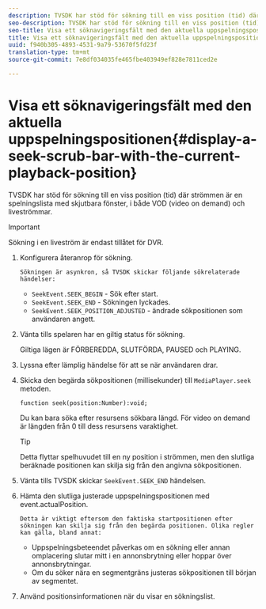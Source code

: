 ```yaml
---
description: TVSDK har stöd för sökning till en viss position (tid) där strömmen är en spelningslista med skjutbara fönster, i både VOD (video on demand) och liveströmmar.
seo-description: TVSDK har stöd för sökning till en viss position (tid) där strömmen är en spelningslista med skjutbara fönster, i både VOD (video on demand) och liveströmmar.
seo-title: Visa ett söknavigeringsfält med den aktuella uppspelningspositionen
title: Visa ett söknavigeringsfält med den aktuella uppspelningspositionen
uuid: f940b305-4893-4531-9a79-53670f5fd23f
translation-type: tm+mt
source-git-commit: 7e8df034035fe465fbe403949ef828e7811ced2e

---
```



# Visa ett söknavigeringsfält med den aktuella uppspelningspositionen{#display-a-seek-scrub-bar-with-the-current-playback-position}

TVSDK har stöd för sökning till en viss position (tid) där strömmen är en spelningslista med skjutbara fönster, i både VOD (video on demand) och liveströmmar.

>[!IMPORTANT]
>
>Sökning i en liveström är endast tillåtet för DVR.

1. Konfigurera återanrop för sökning.

       Sökningen är asynkron, så TVSDK skickar följande sökrelaterade händelser:
   
   * `SeekEvent.SEEK_BEGIN` - Sök efter start.
   * `SeekEvent.SEEK_END` - Sökningen lyckades.
   * `SeekEvent.SEEK_POSITION_ADJUSTED` - ändrade sökpositionen som användaren angett.

1. Vänta tills spelaren har en giltig status för sökning.

   Giltiga lägen är FÖRBEREDDA, SLUTFÖRDA, PAUSED och PLAYING.

1. Lyssna efter lämplig händelse för att se när användaren drar.
1. Skicka den begärda sökpositionen (millisekunder) till `MediaPlayer.seek` metoden.

   ```
   function seek(position:Number):void;
   ```

   Du kan bara söka efter resursens sökbara längd. För video on demand är längden från 0 till dess resursens varaktighet.

   >[!TIP]
   >
   >Detta flyttar spelhuvudet till en ny position i strömmen, men den slutliga beräknade positionen kan skilja sig från den angivna sökpositionen.

1. Vänta tills TVSDK skickar `SeekEvent.SEEK_END` händelsen.
1. Hämta den slutliga justerade uppspelningspositionen med event.actualPosition.

       Detta är viktigt eftersom den faktiska startpositionen efter sökningen kan skilja sig från den begärda positionen. Olika regler kan gälla, bland annat:
   
   * Uppspelningsbeteendet påverkas om en sökning eller annan omplacering slutar mitt i en annonsbrytning eller hoppar över annonsbrytningar.
   * Om du söker nära en segmentgräns justeras sökpositionen till början av segmentet.

1. Använd positionsinformationen när du visar en sökningslist.
